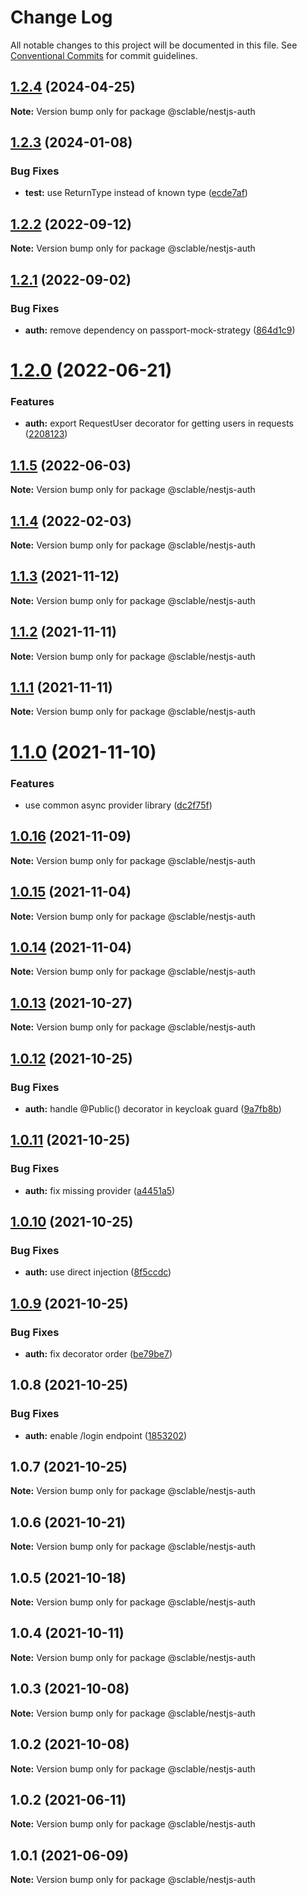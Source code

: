 # Change Log

All notable changes to this project will be documented in this file.
See [Conventional Commits](https://conventionalcommits.org) for commit guidelines.

## [1.2.4](https://github.com/sclable/nestjs-libs/compare/@sclable/nestjs-auth@1.2.3...@sclable/nestjs-auth@1.2.4) (2024-04-25)

**Note:** Version bump only for package @sclable/nestjs-auth

## [1.2.3](https://github.com/sclable/nestjs-libs/compare/@sclable/nestjs-auth@1.2.2...@sclable/nestjs-auth@1.2.3) (2024-01-08)

### Bug Fixes

- **test:** use ReturnType instead of known type ([ecde7af](https://github.com/sclable/nestjs-libs/commit/ecde7af35ac285a24ac4b3edc3229477ca306dcc))

## [1.2.2](https://github.com/sclable/nestjs-libs/compare/@sclable/nestjs-auth@1.2.1...@sclable/nestjs-auth@1.2.2) (2022-09-12)

**Note:** Version bump only for package @sclable/nestjs-auth

## [1.2.1](https://github.com/sclable/nestjs-libs/compare/@sclable/nestjs-auth@1.2.0...@sclable/nestjs-auth@1.2.1) (2022-09-02)

### Bug Fixes

- **auth:** remove dependency on passport-mock-strategy ([864d1c9](https://github.com/sclable/nestjs-libs/commit/864d1c9f7b5e25e9f28bcbc54cb92c66d49cf32a))

# [1.2.0](https://github.com/sclable/nestjs-libs/compare/@sclable/nestjs-auth@1.1.5...@sclable/nestjs-auth@1.2.0) (2022-06-21)

### Features

- **auth:** export RequestUser decorator for getting users in requests ([2208123](https://github.com/sclable/nestjs-libs/commit/2208123c228ad1c9b514ef2fd7e536567e78448e))

## [1.1.5](https://github.com/sclable/nestjs-libs/compare/@sclable/nestjs-auth@1.1.4...@sclable/nestjs-auth@1.1.5) (2022-06-03)

**Note:** Version bump only for package @sclable/nestjs-auth

## [1.1.4](https://github.com/sclable/nestjs-libs/compare/@sclable/nestjs-auth@1.1.3...@sclable/nestjs-auth@1.1.4) (2022-02-03)

**Note:** Version bump only for package @sclable/nestjs-auth

## [1.1.3](https://github.com/sclable/nestjs-libs/compare/@sclable/nestjs-auth@1.1.2...@sclable/nestjs-auth@1.1.3) (2021-11-12)

**Note:** Version bump only for package @sclable/nestjs-auth

## [1.1.2](https://github.com/sclable/nestjs-libs/compare/@sclable/nestjs-auth@1.1.1...@sclable/nestjs-auth@1.1.2) (2021-11-11)

**Note:** Version bump only for package @sclable/nestjs-auth

## [1.1.1](https://github.com/sclable/nestjs-libs/compare/@sclable/nestjs-auth@1.1.0...@sclable/nestjs-auth@1.1.1) (2021-11-11)

**Note:** Version bump only for package @sclable/nestjs-auth

# [1.1.0](https://github.com/sclable/nestjs-libs/compare/@sclable/nestjs-auth@1.0.16...@sclable/nestjs-auth@1.1.0) (2021-11-10)

### Features

- use common async provider library ([dc2f75f](https://github.com/sclable/nestjs-libs/commit/dc2f75f2e44b2aa283bbd3f3de20418604fb48fb))

## [1.0.16](https://github.com/sclable/nestjs-libs/compare/@sclable/nestjs-auth@1.0.15...@sclable/nestjs-auth@1.0.16) (2021-11-09)

**Note:** Version bump only for package @sclable/nestjs-auth

## [1.0.15](https://github.com/sclable/nestjs-libs/compare/@sclable/nestjs-auth@1.0.14...@sclable/nestjs-auth@1.0.15) (2021-11-04)

**Note:** Version bump only for package @sclable/nestjs-auth

## [1.0.14](https://github.com/sclable/nestjs-libs/compare/@sclable/nestjs-auth@1.0.13...@sclable/nestjs-auth@1.0.14) (2021-11-04)

**Note:** Version bump only for package @sclable/nestjs-auth

## [1.0.13](https://github.com/sclable/nestjs-libs/compare/@sclable/nestjs-auth@1.0.12...@sclable/nestjs-auth@1.0.13) (2021-10-27)

**Note:** Version bump only for package @sclable/nestjs-auth

## [1.0.12](https://github.com/sclable/nestjs-libs/compare/@sclable/nestjs-auth@1.0.11...@sclable/nestjs-auth@1.0.12) (2021-10-25)

### Bug Fixes

- **auth:** handle @Public() decorator in keycloak guard ([9a7fb8b](https://github.com/sclable/nestjs-libs/commit/9a7fb8b658341daea9a05e05b8eff6ef4a1e9554))

## [1.0.11](https://github.com/sclable/nestjs-libs/compare/@sclable/nestjs-auth@1.0.10...@sclable/nestjs-auth@1.0.11) (2021-10-25)

### Bug Fixes

- **auth:** fix missing provider ([a4451a5](https://github.com/sclable/nestjs-libs/commit/a4451a5928dcff5364ab10e60d923315279479d7))

## [1.0.10](https://github.com/sclable/nestjs-libs/compare/@sclable/nestjs-auth@1.0.9...@sclable/nestjs-auth@1.0.10) (2021-10-25)

### Bug Fixes

- **auth:** use direct injection ([8f5ccdc](https://github.com/sclable/nestjs-libs/commit/8f5ccdc71da3584585b9376ce81531c627b02b0c))

## [1.0.9](https://github.com/sclable/nestjs-libs/compare/@sclable/nestjs-auth@1.0.8...@sclable/nestjs-auth@1.0.9) (2021-10-25)

### Bug Fixes

- **auth:** fix decorator order ([be79be7](https://github.com/sclable/nestjs-libs/commit/be79be74db10a639d300d82e167a3f911be6e915))

## 1.0.8 (2021-10-25)

### Bug Fixes

- **auth:** enable /login endpoint ([1853202](https://github.com/sclable/nestjs-libs/commit/1853202630ae9219ec412c8cddf7b557435ee22a))

## 1.0.7 (2021-10-25)

**Note:** Version bump only for package @sclable/nestjs-auth

## 1.0.6 (2021-10-21)

**Note:** Version bump only for package @sclable/nestjs-auth

## 1.0.5 (2021-10-18)

**Note:** Version bump only for package @sclable/nestjs-auth

## 1.0.4 (2021-10-11)

**Note:** Version bump only for package @sclable/nestjs-auth

## 1.0.3 (2021-10-08)

**Note:** Version bump only for package @sclable/nestjs-auth

## 1.0.2 (2021-10-08)

**Note:** Version bump only for package @sclable/nestjs-auth

## 1.0.2 (2021-06-11)

**Note:** Version bump only for package @sclable/nestjs-auth

## 1.0.1 (2021-06-09)

**Note:** Version bump only for package @sclable/nestjs-auth
